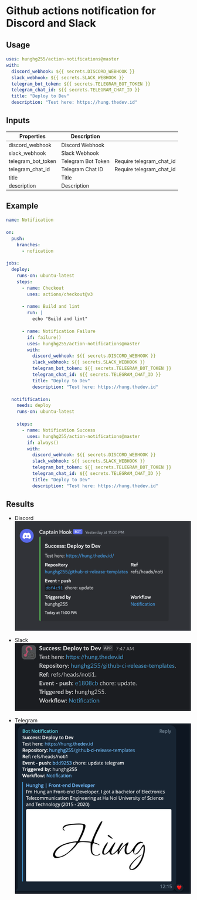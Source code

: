 # Github actions notification for Discord and Slack


## Usage

```yaml
uses: hunghg255/action-notifications@master
with:
  discord_webhook: ${{ secrets.DISCORD_WEBHOOK }}
  slack_webhook: ${{ secrets.SLACK_WEBHOOK }}
  telegram_bot_token: ${{ secrets.TELEGRAM_BOT_TOKEN }}
  telegram_chat_id: ${{ secrets.TELEGRAM_CHAT_ID }}
  title: "Deploy to Dev"
  description: "Test here: https://hung.thedev.id"
```


## Inputs
| Properties           | Description        |                            |
| -------------------- | ------------------ | :------------------------- |
| discord\_webhook     | Discord Webhook    |                            |
| slack\_webhook       | Slack Webhook      |                            |
| telegram\_bot\_token | Telegram Bot Token | Require telegram\_chat\_id |
| telegram\_chat\_id   | Telegram Chat ID   | Require telegram\_chat\_id |
| title                | Title              |                            |
| description          | Description        |                            |


## Example
```yaml
name: Notification

on:
  push:
    branches:
      - nofication

jobs:
  deploy:
    runs-on: ubuntu-latest
    steps:
      - name: Checkout
        uses: actions/checkout@v3

      - name: Build and lint
        run: |
          echo "Build and lint"

      - name: Notification Failure
        if: failure()
        uses: hunghg255/action-notifications@master
        with:
          discord_webhook: ${{ secrets.DISCORD_WEBHOOK }}
          slack_webhook: ${{ secrets.SLACK_WEBHOOK }}
          telegram_bot_token: ${{ secrets.TELEGRAM_BOT_TOKEN }}
          telegram_chat_id: ${{ secrets.TELEGRAM_CHAT_ID }}
          title: "Deploy to Dev"
          description: "Test here: https://hung.thedev.id"

  notifification:
    needs: deploy
    runs-on: ubuntu-latest

    steps:
      - name: Notification Success
        uses: hunghg255/action-notifications@master
        if: always()
        with:
          discord_webhook: ${{ secrets.DISCORD_WEBHOOK }}
          slack_webhook: ${{ secrets.SLACK_WEBHOOK }}
          telegram_bot_token: ${{ secrets.TELEGRAM_BOT_TOKEN }}
          telegram_chat_id: ${{ secrets.TELEGRAM_CHAT_ID }}
          title: "Deploy to Dev"
          description: "Test here: https://hung.thedev.id"
```


## Results

- Discord
![Discord](./assets/discord.png)

- Slack
![Slack](./assets/slack.png)

- Telegram
![Telegram](./assets/telegram.png)
